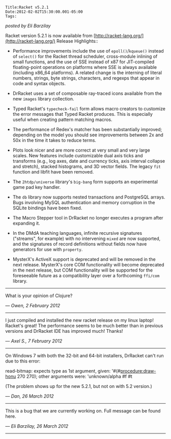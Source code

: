 
    Title:Racket v5.2.1
    Date:2012-02-02T15:30:00.001-05:00
    Tags:

*posted by Eli Barzilay*

Racket version 5.2.1 is now available from
[http://racket-lang.org/](http://racket-lang.org/)
Release Highlights:: 


* Performance improvements include the use of `epoll()`/`kqueue()` instead of `select()` for the Racket thread scheduler, cross-module inlining of small functions, and the use of SSE instead of x87 for JIT-compiled floating-point operations on platforms where SSE is always available (including x86_64 platforms).  A related change is the interning of literal numbers, strings, byte strings, characters, and regexps that appear in code and syntax objects.

* DrRacket uses a set of composable ray-traced icons available from the new `images` library collection.

* Typed Racket's `typecheck-fail` form allows macro creators to customize the error messages that Typed Racket produces.  This is especially useful when creating pattern matching macros.

* The performance of Redex's matcher has been substantially improved; depending on the model you should see improvements between 2x and 50x in the time it takes to reduce terms.

* Plots look nicer and are more correct at very small and very large scales.  New features include customizable dual axis ticks and transforms (e.g., log axes, date and currency ticks, axis interval collapse and stretch), stacked histograms, and 3D vector fields.  The legacy `fit` function and libfit have been removed.

* The `2htdp/universe` library's `big-bang` form supports an experimental game pad key handler.

* The `db` library now supports nested transactions and PostgreSQL arrays.  Bugs involving MySQL authentication and memory corruption in the SQLite bindings have been fixed.

* The Macro Stepper tool in DrRacket no longer executes a program after expanding it.

* In the DMdA teaching languages, infinite recursive signatures ("streams", for example) with no intervening `mixed` are now supported, and the signatures of record definitions without fields now have generators for use with `property`.

* MysterX's ActiveX support is deprecated and will be removed in the next release.  MysterX's core COM functionality will become deprecated in the next release, but COM functionality will be supported for the foreseeable future as a compatibility layer over a forthcoming `ffi/com` library.


<!-- more -->



* * *

What is your opinion of Clojure?

— *Owen, 2 February 2012*

* * *

I just compiled and installed the new racket release on my linux laptop! Racket's great! The performance seems to be much better than in previous versions and DrRacket IDE has improved much! Thanks!

— *Axel S., 7 February 2012*

* * *

On Windows 7 with both the 32-bit and 64-bit installers, DrRacket can't run due to this error:

read-bitmap: expects type <path-string or input-port> as 1st argument, given: '#(#<procedure:draw-honu> 270 270); other arguments were: 'unknown/alpha #f #t

(The problem shows up for the new 5.2.1, but not on with 5.2 version.)

— *Dan, 26 March 2012*

* * *

This is a bug that we are currently working on.  Full message can be found here.

— *Eli Barzilay, 26 March 2012*

* * *

